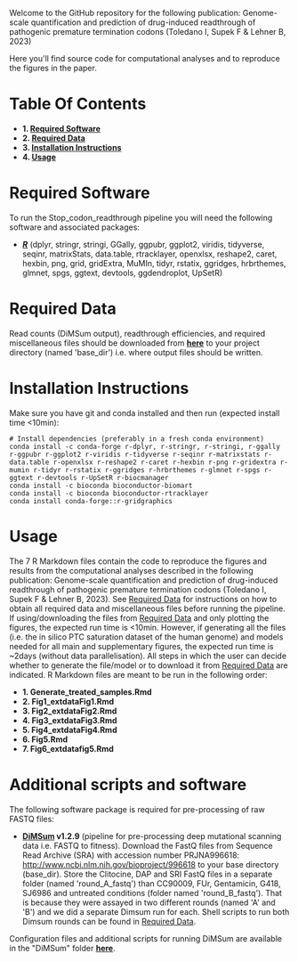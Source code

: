 Welcome to the GitHub repository for the following publication: Genome-scale quantification and prediction of drug-induced readthrough of pathogenic premature termination codons (Toledano I, Supek F & Lehner B, 2023)

Here you'll find source code for computational analyses and to reproduce the figures in the paper.

# Table Of Contents

* **1. [Required Software](#required-software)**
* **2. [Required Data](#required-data)**
* **3. [Installation Instructions](#installation-instructions)**
* **4. [Usage](#usage)**

# Required Software

To run the Stop_codon_readthrough pipeline you will need the following software and associated packages:

* **[_R_](https://www.r-project.org/)** (dplyr, stringr, stringi, GGally, ggpubr, ggplot2, viridis, tidyverse, seqinr, matrixStats, data.table, rtracklayer, openxlsx, reshape2, caret, hexbin, png, grid, gridExtra, MuMIn, tidyr, rstatix, ggridges, hrbrthemes, glmnet, spgs, ggtext, devtools, ggdendroplot, UpSetR)

# Required Data

Read counts (DiMSum output), readthrough efficiencies, and required miscellaneous files should be downloaded from **[here](https://figshare.com/account/home)** to your project directory (named 'base_dir') i.e. where output files should be written.

# Installation Instructions

Make sure you have git and conda installed and then run (expected install time <10min):

```
# Install dependencies (preferably in a fresh conda environment)
conda install -c conda-forge r-dplyr, r-stringr, r-stringi, r-ggally r-ggpubr r-ggplot2 r-viridis r-tidyverse r-seqinr r-matrixstats r-data.table r-openxlsx r-reshape2 r-caret r-hexbin r-png r-gridextra r-mumin r-tidyr r-rstatix r-ggridges r-hrbrthemes r-glmnet r-spgs r-ggtext r-devtools r-UpSetR r-biocmanager
conda install -c bioconda bioconductor-biomart
conda install -c bioconda bioconductor-rtracklayer
conda install conda-forge::r-gridgraphics
```

# Usage

The 7 R Markdown files contain the code to reproduce the figures and results from the computational analyses described in the following publication: Genome-scale quantification and prediction of drug-induced readthrough of pathogenic premature termination codons (Toledano I, Supek F & Lehner B, 2023). See [Required Data](#required-data) for instructions on how to obtain all required data and miscellaneous files before running the pipeline. If using/downloading the files from [Required Data](#required-data) and only plotting the figures, the expected run time is <10min. However, if generating all the files (i.e. the in silico PTC saturation dataset of the human genome) and models needed for all main and supplementary figures, the expected run time is ~2days (without data parallelisation). All steps in which the user can decide whether to generate the file/model or to download it from [Required Data](#required-data) are indicated.
R Markdown files are meant to be run in the following order:

* **1. Generate_treated_samples.Rmd**
* **2. Fig1_extdataFig1.Rmd**
* **3. Fig2_extdataFig2.Rmd**
* **4. Fig3_extdataFig3.Rmd**
* **5. Fig4_extdataFig4.Rmd**
* **6. Fig5.Rmd**
* **7. Fig6_extdatafig5.Rmd**

# Additional scripts and software

The following software package is required for pre-processing of raw FASTQ files:

* **[DiMSum](https://github.com/lehner-lab/DiMSum) v1.2.9** (pipeline for pre-processing deep mutational scanning data i.e. FASTQ to fitness). Download the FastQ files from Sequence Read Archive (SRA) with accession number PRJNA996618: http://www.ncbi.nlm.nih.gov/bioproject/996618 to your base directory (base_dir). Store the Clitocine, DAP and SRI FastQ files in a separate folder (named 'round_A_fastq') than CC90009, FUr, Gentamicin, G418, SJ6986 and untreated conditions (folder named 'round_B_fastq'). That is because they were assayed in two different rounds (named 'A' and 'B') and we did a separate Dimsum run for each. Shell scripts to run both Dimsum rounds can be found in [Required Data](#required-data).
  
Configuration files and additional scripts for running DiMSum are available in the "DiMSum" folder **[here](https://crgcnag-my.sharepoint.com/:f:/g/personal/itoledano_crg_es/Eszq0KwHEq5Lt-NNghiRmzIBtL_MdXLKtIitmotN8VWoaQ?e=CLSl2m)**.
